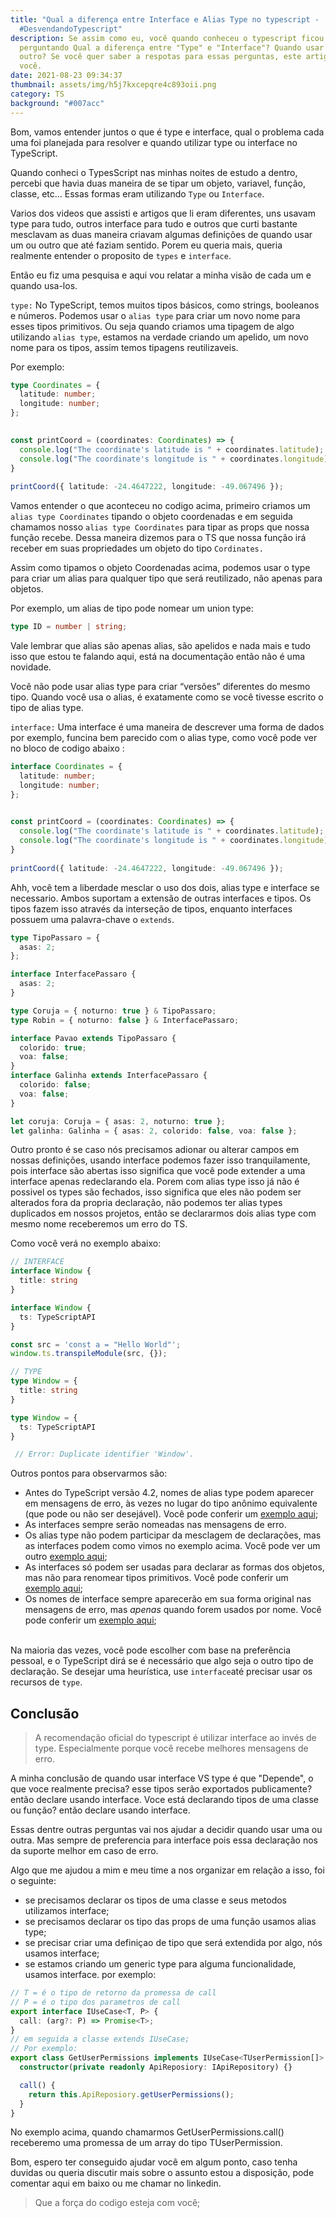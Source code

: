 ```yaml
---
title: "Qual a diferença entre Interface e Alias Type no typescript -
  #DesvendandoTypescript"
description: Se assim como eu, você quando conheceu o typescript ficou se
  perguntando Qual a diferença entre "Type" e "Interface"? Quando usar um ou
  outro? Se você quer saber a respotas para essas perguntas, este artigo é para
  você.
date: 2021-08-23 09:34:37
thumbnail: assets/img/h5j7kxcepqre4c893oii.png
category: TS
background: "#007acc"
---
```

Bom, vamos entender juntos o que é type e interface, qual o problema cada uma foi planejada para resolver e quando utilizar type ou interface no TypeScript.

Quando conheci o TypesScript nas minhas noites de estudo a dentro, percebi que havia duas maneira de se tipar um objeto, variavel, função, classe, etc... Essas formas eram utilizando `Type` ou `Interface`.

Varios dos videos que assisti e artigos que li eram diferentes, uns usavam type para tudo, outros interface para tudo e outros que curti bastante mesclavam as duas maneira criavam algumas definições de quando usar um ou outro que até faziam sentido. Porem eu queria mais, queria realmente entender o proposito de `types` e `interface`. 

Então eu fiz uma pesquisa e aqui vou relatar a minha visão de cada um e quando usa-los.

`type:` No TypeScript, temos muitos tipos básicos, como strings, booleanos e números. Podemos usar o `alias type` para criar um novo nome para esses tipos primitivos. Ou seja quando criamos uma tipagem de algo utilizando `alias type`, estamos na verdade criando um apelido, um novo nome para os tipos, assim temos tipagens reutilizaveis.

Por exemplo:

```typescript
type Coordinates = {
  latitude: number;
  longitude: number;
};
 

const printCoord = (coordinates: Coordinates) => {
  console.log("The coordinate's latitude is " + coordinates.latitude);
  console.log("The coordinate's longitude is " + coordinates.longitude);
}
 
printCoord({ latitude: -24.4647222, longitude: -49.067496 });
```

Vamos entender o que aconteceu no codigo acima, primeiro criamos um `alias type Coordinates` tipando o objeto coordenadas e em seguida chamamos nosso `alias type Coordinates`  para tipar as props que nossa função recebe. Dessa maneira dizemos para o TS que nossa função irá receber em suas propriedades um objeto do tipo `Cordinates.`

Assim como tipamos o objeto Coordenadas acima, podemos usar o type para criar um alias para qualquer tipo que será reutilizado, não apenas para objetos.

Por exemplo, um alias de tipo pode nomear um union type:

```typescript
type ID = number | string;
```

Vale lembrar que alias são apenas alias, são apelidos e nada mais e tudo isso que estou te falando aqui, está na documentação então não é uma novidade.

Você não pode usar alias type para criar “versões” diferentes do mesmo tipo. Quando você usa o alias, é exatamente como se você tivesse escrito o tipo de alias type. 

`interface:` Uma interface é uma maneira de descrever uma forma de dados por exemplo, funcina bem parecido com o alias type, como você pode ver no bloco de codigo abaixo :

```typescript
interface Coordinates = {
  latitude: number;
  longitude: number;
};
 

const printCoord = (coordinates: Coordinates) => {
  console.log("The coordinate's latitude is " + coordinates.latitude);
  console.log("The coordinate's longitude is " + coordinates.longitude);
}
 
printCoord({ latitude: -24.4647222, longitude: -49.067496 });
```

Ahh, você tem a liberdade mesclar o uso dos dois, alias type e interface se necessario. Ambos suportam a extensão de outras interfaces e tipos. Os tipos fazem isso através da interseção de tipos, enquanto interfaces possuem uma palavra-chave o `extends`.

```typescript
type TipoPassaro = {
  asas: 2;
};

interface InterfacePassaro {
  asas: 2;
}

type Coruja = { noturno: true } & TipoPassaro;
type Robin = { noturno: false } & InterfacePassaro;

interface Pavao extends TipoPassaro {
  colorido: true;
  voa: false;
}
interface Galinha extends InterfacePassaro {
  colorido: false;
  voa: false;
}

let coruja: Coruja = { asas: 2, noturno: true };
let galinha: Galinha = { asas: 2, colorido: false, voa: false };
```

Outro pronto é se caso nós precisamos adionar ou alterar campos em nossas definições, usando interface podemos fazer isso tranquilamente, pois interface são abertas isso significa que você pode extender a uma interface apenas redeclarando ela. Porem com alias type isso já não é possivel os types são fechados, isso significa que eles não podem ser alterados fora da propria declaração, não podemos ter alias types duplicados em nossos projetos, então se declararmos dois alias type com mesmo nome receberemos um erro do TS.

Como você verá no exemplo abaixo:

```typescript
// INTERFACE
interface Window {
  title: string
}

interface Window {
  ts: TypeScriptAPI
}

const src = 'const a = "Hello World"';
window.ts.transpileModule(src, {});

// TYPE
type Window = {
  title: string
}

type Window = {
  ts: TypeScriptAPI
}

 // Error: Duplicate identifier 'Window'.

```

Outros pontos para observarmos são:

* Antes do TypeScript versão 4.2, nomes de alias type podem aparecer em mensagens de erro, às vezes no lugar do tipo anônimo equivalente (que pode ou não ser desejável). Você pode conferir um [exemplo aqui](https://www.typescriptlang.org/play?#code/PTAEGEHsFsAcEsA2BTATqNrLusgzngIYDm+oA7koqIYuYQJ56gCueyoAUCKAC4AWHAHaFcoSADMaQ0PCG80EwgGNkALk6c5C1EtWgAsqOi1QAb06groEbjWg8vVHOKcAvpokshy3vEgyyMr8kEbQJogAFND2YREAlOaW1soBeJAoAHSIkMTRmbbI8e6aPMiZxJmgACqCGKhY6ABGyDnkFFQ0dIzMbBwCwqIccabcYLyQoKjIEmh8kwN8DLAc5PzwwbLMyAAeK77IACYaQSEjUWZWhfYAjABMAMwALA+gbsVjoADqgjKESytQPxCHghAByXigYgBfr8LAsYj8aQMUASbDQcRSExCeCwFiIQh+AKfAYyBiQFgOPyIaikSGLQo0Zj-aazaY+dSaXjLDgAGXgAC9CKhDqAALxJaw2Ib2RzOISuDycLw+ImBYKQflCkWRRD2LXCw6JCxS1JCdJZHJ5RAFIbFJU8ADKC3WzEcnVZaGYE1ABpFnFOmsFhsil2uoHuzwArO9SmAAEIsSFrZB-GgAjjA5gtVN8VCEc1o1C4Q4AGlR2AwO1EsBQoAAbvB-gJ4HhPgB5aDwem-Ph1TCV3AEEirTp4ELtRbTPD4vwKjOfAuioSQHuDXBcnmgACC+eCONFEs73YAPGGZVT5cRyyhiHh7AAON7lsG3vBggB8XGV3l8-nVISOgghxoLq9i7io-AHsayRWGaFrlFauq2rg9qaIGQHwCBqChtKdgRo8TxRjeyB3o+7xAA);  
* As interfaces sempre serão nomeadas nas mensagens de erro.
* Os alias type não podem participar da mesclagem de declarações, mas as interfaces podem como vimos no exemplo acima. Você pode ver um outro [exemplo aqui](https://www.typescriptlang.org/play?#code/PTAEEEDtQS0gXApgJwGYEMDGjSfdAIx2UQFoB7AB0UkQBMAoEUfO0Wgd1ADd0AbAK6IAzizp16ALgYM4SNFhwBZdAFtV-UAG8GoPaADmNAcMmhh8ZHAMMAvjLkoM2UCvWad+0ARL0A-GYWVpA29gyY5JAWLJAwGnxmbvGgALzauvpGkCZmAEQAjABMAMwALLkANBl6zABi6DB8okR4Jjg+iPSgABboovDk3jjo5pbW1d6+dGb5djLwAJ7UoABKiJTwjThpnpnGpqPBoTLMAJrkArj4kOTwYmycPOhW6AR8IrDQ8N04wmo4HHQCwYi2Waw2W1S6S8HX8gTGITsQA);
* As interfaces só podem ser usadas para declarar as formas dos objetos, mas não para renomear tipos primitivos. Você pode conferir um [exemplo aqui](https://www.typescriptlang.org/play?#code/PTAEAkFMCdIcgM6gC4HcD2pIA8CGBbABwBtIl0AzUAKBFAFcEBLAOwHMUBPQs0XFgCahWyGBVwBjMrTDJMAshOhMARpD4tQ6FQCtIE5DWoixk9QEEWAeV37kARlABvaqDegAbrmL1IALlAEZGV2agBfampkbgtrWwMAJlAAXmdXdy8ff0Dg1jZwyLoAVWZ2Lh5QVHUJflAlSFxROsY5fFAWAmk6CnRoLGwmILzQQmV8JmQmDzI-SOiKgGV+CaYAL0gBBdyy1KCQ-Pn1AFFplgA5enw1PtSWS+vCsAAVAAtB4QQWOEMKBuYVUiVCYvYQsUTQcRSBDGMGmKSgAAa-VEgiQe2GLgKQA);  
* Os nomes de interface sempre aparecerão em sua forma original nas mensagens de erro, mas *apenas* quando forem usados ​​por nome. Você pode conferir um [exemplo aqui](https://www.typescriptlang.org/pt/play?#code/PTAEGEHsFsAcEsA2BTATqNrLusgzngIYDm+oA7koqIYuYQJ56gCueyoAUCKAC4AWHAHaFcoSADMaQ0PCG80EwgGNkALk6c5C1EtWgAsqOi1QAb06groEbjWg8vVHOKcAvpokshy3vEgyyMr8kEbQJogAFND2YREAlOaW1soBeJAoAHSIkMTRmbbI8e6aPMiZxJmgACqCGKhY6ABGyDnkFFQ0dIzMbBwCwqIccabcYLyQoKjIEmh8kwN8DLAc5PzwwbLMyAAeK77IACYaQSEjUWY2Q-YAjABMAMwALA+gbsVjNXW8yxySoAADaAA0CCaZbPh1XYqXgOIY0ZgmcK0AA0nyaLFhhGY8F4AHJmEJILCWsgZId4NNfIgGFdcIcUTVfgBlZTOWC8T7kAJ42G4eT+GS42QyRaYbCgXAEEguTzeXyCjDBSAAQSE8Ai0Xsl0K9kcziExDeiQs1lAqSE6SyOTy0AKQ2KHk4p1V6s1OuuoHuzwArMagA);  

\
Na maioria das vezes, você pode escolher com base na preferência pessoal, e o TypeScript dirá se é necessário que algo seja o outro tipo de declaração. Se desejar uma heurística, use `interface`até precisar usar os recursos de `type`.

## Conclusão

> A recomendação oficial do typescript é utilizar interface ao invés de type. Especialmente porque você recebe melhores mensagens de erro. 

A minha conclusão de quando usar interface VS type é que "Depende", o que voce realmente precisa? esse tipos serão exportados publicamente? então declare usando interface. Voce está declarando tipos de uma classe ou função? então declare usando interface. 

Essas dentre outras perguntas vai nos ajudar a decidir quando usar uma ou outra. Mas sempre de preferencia para interface pois essa declaração nos da suporte melhor em caso de erro.

Algo que me ajudou a mim e meu time a nos organizar em relação a isso, foi o seguinte:

* se precisamos declarar os tipos de uma classe e seus metodos utilizamos interface;
* se precisamos declarar os tipo das props de uma função usamos alias type;
* se precisar criar uma definiçao de tipo que será extendida por algo, nós usamos interface;
* se estamos criando um generic type para alguma funcionalidade, usamos interface. por exemplo:

```typescript
// T = é o tipo de retorno da promessa de call
// P = é o tipo dos parametros de call
export interface IUseCase<T, P> {
  call: (arg?: P) => Promise<T>;
}
// em seguida a classe extends IUseCase;
// Por exemplo:
export class GetUserPermissions implements IUseCase<TUserPermission[]> {
  constructor(private readonly ApiReposiory: IApiRepository) {}

  call() {
    return this.ApiReposiory.getUserPermissions();
  }
}

```

No exemplo acima, quando chamarmos GetUserPermissions.call() receberemo uma promessa de um array do tipo TUserPermission.

Bom, espero ter conseguido ajudar você em algum ponto, caso tenha duvidas ou queria discutir mais sobre o assunto estou a disposição, pode comentar aqui em baixo ou me chamar no linkedin.

> Que a força do codigo esteja com você;